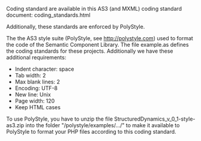 Coding standard are available in this AS3 (and MXML) coding standard document: coding_standards.html

Additionally, these standards are enforced by PolyStyle.

The the AS3 style suite (PolyStyle, see http://polystyle.com) used to format the code of the Semantic Component
Library. The file example.as defines the coding standards for these projects. Additionally we have these 
additional requirements:

* Indent character: space
* Tab width: 2
* Max blank lines: 2
* Encoding: UTF-8
* New line: Unix
* Page width: 120
* Keep HTML cases

To use PolyStyle, you have to unzip the file StructuredDynamics_v_0_1-style-as3.zip into the 
folder "/polystyle/examples/.../" to make it available to PolyStyle to format your PHP files according 
to this coding standard.
